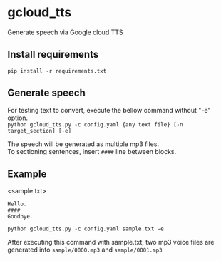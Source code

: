 # gcloud_tts
Generate speech via Google cloud TTS

## Install requirements
`pip install -r requirements.txt`

## Generate speech
For testing text to convert, execute the bellow command without "-e" option.  
`python gcloud_tts.py -c config.yaml {any text file} [-n target_section] [-e]`

The speech will be generated as multiple mp3 files.  
To sectioning sentences, insert `####` line between blocks.

## Example

<sample.txt>
```
Hello.
####
Goodbye.
```

`python gcloud_tts.py -c config.yaml sample.txt -e`

After executing this command with sample.txt, two mp3 voice files are generated into
`sample/0000.mp3` and `sample/0001.mp3` 
